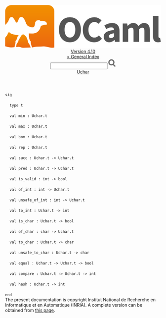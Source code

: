 <!-- ((! set title API !)) ((! set documentation !)) ((! set api !)) ((! set nobreadcrumb !)) -->
<div class="api"><header><nav class="toc brand"><a class="brand" href="https://ocaml.org/"><img src="colour-logo-gray.svg" class="svg" alt="OCaml"></a></nav><nav class="toc"><div class="toc_version"><a href="/docs" id="version-select">Version 4.10</a></div><a href="index.html">&lt; General Index</a><div class="api_search"><input type="text" name="apisearch" id="api_search" oninput="mySearch(false);" onkeypress="this.oninput();" onclick="this.oninput();" onpaste="this.oninput();">
<img src="search_icon.svg" alt="Search" class="svg" onclick="mySearch(false)"></div>
<div id="search_results"></div><div class="toc_title"><a href="Uchar.html">Uchar</a></div><ul></ul></nav></header>
<code class="code"><span class="keyword">sig</span><br>
&nbsp;&nbsp;<span class="keyword">type</span>&nbsp;t<br>
&nbsp;&nbsp;<span class="keyword">val</span>&nbsp;min&nbsp;:&nbsp;<span class="constructor">Uchar</span>.t<br>
&nbsp;&nbsp;<span class="keyword">val</span>&nbsp;max&nbsp;:&nbsp;<span class="constructor">Uchar</span>.t<br>
&nbsp;&nbsp;<span class="keyword">val</span>&nbsp;bom&nbsp;:&nbsp;<span class="constructor">Uchar</span>.t<br>
&nbsp;&nbsp;<span class="keyword">val</span>&nbsp;rep&nbsp;:&nbsp;<span class="constructor">Uchar</span>.t<br>
&nbsp;&nbsp;<span class="keyword">val</span>&nbsp;succ&nbsp;:&nbsp;<span class="constructor">Uchar</span>.t&nbsp;<span class="keywordsign">-&gt;</span>&nbsp;<span class="constructor">Uchar</span>.t<br>
&nbsp;&nbsp;<span class="keyword">val</span>&nbsp;pred&nbsp;:&nbsp;<span class="constructor">Uchar</span>.t&nbsp;<span class="keywordsign">-&gt;</span>&nbsp;<span class="constructor">Uchar</span>.t<br>
&nbsp;&nbsp;<span class="keyword">val</span>&nbsp;is_valid&nbsp;:&nbsp;int&nbsp;<span class="keywordsign">-&gt;</span>&nbsp;bool<br>
&nbsp;&nbsp;<span class="keyword">val</span>&nbsp;of_int&nbsp;:&nbsp;int&nbsp;<span class="keywordsign">-&gt;</span>&nbsp;<span class="constructor">Uchar</span>.t<br>
&nbsp;&nbsp;<span class="keyword">val</span>&nbsp;unsafe_of_int&nbsp;:&nbsp;int&nbsp;<span class="keywordsign">-&gt;</span>&nbsp;<span class="constructor">Uchar</span>.t<br>
&nbsp;&nbsp;<span class="keyword">val</span>&nbsp;to_int&nbsp;:&nbsp;<span class="constructor">Uchar</span>.t&nbsp;<span class="keywordsign">-&gt;</span>&nbsp;int<br>
&nbsp;&nbsp;<span class="keyword">val</span>&nbsp;is_char&nbsp;:&nbsp;<span class="constructor">Uchar</span>.t&nbsp;<span class="keywordsign">-&gt;</span>&nbsp;bool<br>
&nbsp;&nbsp;<span class="keyword">val</span>&nbsp;of_char&nbsp;:&nbsp;char&nbsp;<span class="keywordsign">-&gt;</span>&nbsp;<span class="constructor">Uchar</span>.t<br>
&nbsp;&nbsp;<span class="keyword">val</span>&nbsp;to_char&nbsp;:&nbsp;<span class="constructor">Uchar</span>.t&nbsp;<span class="keywordsign">-&gt;</span>&nbsp;char<br>
&nbsp;&nbsp;<span class="keyword">val</span>&nbsp;unsafe_to_char&nbsp;:&nbsp;<span class="constructor">Uchar</span>.t&nbsp;<span class="keywordsign">-&gt;</span>&nbsp;char<br>
&nbsp;&nbsp;<span class="keyword">val</span>&nbsp;equal&nbsp;:&nbsp;<span class="constructor">Uchar</span>.t&nbsp;<span class="keywordsign">-&gt;</span>&nbsp;<span class="constructor">Uchar</span>.t&nbsp;<span class="keywordsign">-&gt;</span>&nbsp;bool<br>
&nbsp;&nbsp;<span class="keyword">val</span>&nbsp;compare&nbsp;:&nbsp;<span class="constructor">Uchar</span>.t&nbsp;<span class="keywordsign">-&gt;</span>&nbsp;<span class="constructor">Uchar</span>.t&nbsp;<span class="keywordsign">-&gt;</span>&nbsp;int<br>
&nbsp;&nbsp;<span class="keyword">val</span>&nbsp;hash&nbsp;:&nbsp;<span class="constructor">Uchar</span>.t&nbsp;<span class="keywordsign">-&gt;</span>&nbsp;int<br>
<span class="keyword">end</span></code>
<div class="copyright">The present documentation is copyright Institut National de Recherche en Informatique et en Automatique (INRIA). A complete version can be obtained from <a href="http://caml.inria.fr/pub/docs/manual-ocaml/">this page</a>.</div></div>